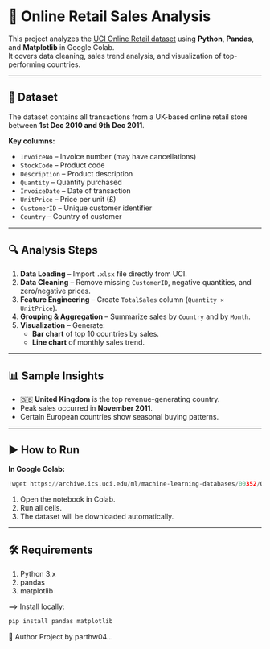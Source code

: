 # 🛒 Online Retail Sales Analysis

This project analyzes the [UCI Online Retail dataset](https://archive.ics.uci.edu/ml/machine-learning-databases/00352/Online%20Retail.xlsx) using **Python**, **Pandas**, and **Matplotlib** in Google Colab.  
It covers data cleaning, sales trend analysis, and visualization of top-performing countries.

---

## 📂 Dataset
The dataset contains all transactions from a UK-based online retail store between **1st Dec 2010 and 9th Dec 2011**.

**Key columns:**
- `InvoiceNo` – Invoice number (may have cancellations)
- `StockCode` – Product code
- `Description` – Product description
- `Quantity` – Quantity purchased
- `InvoiceDate` – Date of transaction
- `UnitPrice` – Price per unit (£)
- `CustomerID` – Unique customer identifier
- `Country` – Country of customer

---

## 🔍 Analysis Steps
1. **Data Loading** – Import `.xlsx` file directly from UCI.
2. **Data Cleaning** – Remove missing `CustomerID`, negative quantities, and zero/negative prices.
3. **Feature Engineering** – Create `TotalSales` column (`Quantity × UnitPrice`).
4. **Grouping & Aggregation** – Summarize sales by `Country` and by `Month`.
5. **Visualization** – Generate:
   - **Bar chart** of top 10 countries by sales.
   - **Line chart** of monthly sales trend.

---

## 📊 Sample Insights
- 🇬🇧 **United Kingdom** is the top revenue-generating country.
- Peak sales occurred in **November 2011**.
- Certain European countries show seasonal buying patterns.

---

## ▶ How to Run
**In Google Colab:**
```python
!wget https://archive.ics.uci.edu/ml/machine-learning-databases/00352/Online%20Retail.xlsx
```
1. Open the notebook in Colab.
2. Run all cells.
3. The dataset will be downloaded automatically.
---
## 🛠 Requirements

1. Python 3.x
2. pandas
3. matplotlib

==> Install locally:
```bash
pip install pandas matplotlib
```
📌 Author
Project by parthw04...
